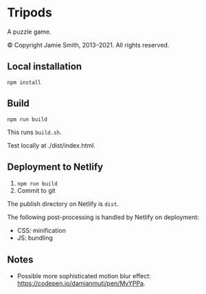 # Tripods

A puzzle game.

© Copyright Jamie Smith, 2013–2021. All rights reserved.

## Local installation

`npm install`

## Build

`npm run build`

This runs `build.sh`.

Test locally at ./dist/index.html.

## Deployment to Netlify

1. `npm run build`
2. Commit to git

The publish directory on Netlify is `dist`.

The following post-processing is handled by Netlify on deployment:

* CSS: minification
* JS: bundling

## Notes

* Possible more sophisticated motion blur effect: https://codepen.io/damianmuti/pen/MvYPPa.
